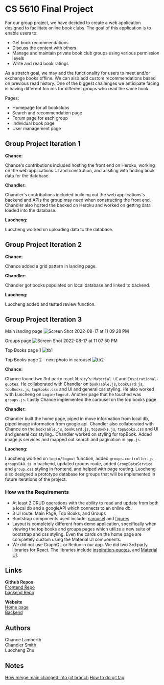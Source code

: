 
# CS 5610 Final Project

For our group project, we have decided to create a web application designed to facilitate online book clubs. The goal of this application is to enable users to:
- Get book recommendations
- Discuss the content with others
- Manage and maintain private book club groups using various permission levels
- Write and read book ratings

As a stretch goal, we may add the functionality for users to meet and/or exchange books offline. We can also add custom recommendations based on previous read history. One of the biggest challenges we anticipate facing is having different forums for different groups who read the same book.


Pages:
- Homepage for all bookclubs
- Search and recommendation page
- Forum page for each group
- Individual book page
- User management page

## Group Project Iteration 1
**Chance:**

Chance's contributions included hosting the front end on Heroku, working on
the web applications UI and constrution, and assiting with finding book data for
the database. 

**Chandler:**

Chandler's contributions included building out the web applications's backend and APIs the group may need when constructing the front end. Chandler also hosted the backed on Heroku and worked on getting data loaded into the database.

**Luocheng:**

Luocheng worked on uploading data to the database.

## Group Project Iteration 2
**Chance:**

Chance added a grid pattern in landing page.

**Chandler:**

Chandler got books populated on local database and linked to backend.

**Luocheng:**

Luocheng added and tested review function.



## Group Project Iteration 3
Main landing page
![Screen Shot 2022-08-17 at 11 09 28 PM](https://media.github.ccs.neu.edu/user/8362/files/b89fa3fe-fca7-40c7-9a05-ef8540340aee)

Groups page
![Screen Shot 2022-08-17 at 11 07 50 PM](https://media.github.ccs.neu.edu/user/8362/files/216b9573-45ea-4fe1-943a-31a9ef19e9ab)

Top Books page 1
![tb1](https://media.github.ccs.neu.edu/user/8362/files/899443ec-0a52-4f81-bc19-7aa1525ddf76)

Top Books page 2 - next photo in carousel
![tb2](https://media.github.ccs.neu.edu/user/8362/files/38a871eb-279b-4a37-837c-d07d5fe0ab58)

**Chance:** 

Chance found two 3rd party react library's: `Material UI` and `Inspirational-quotes`. He collaborated with Chandler on `bookTable.js`, `bookCard.js`, `topBooks.js`, `topBooks.css` and UI and general css styling. 
He also worked with Luocheng on `Login/logout`. Another page that he touched was `groups.js`. Lastly Chance implemented the carousel on the top books page. 

**Chandler:** 

Chandler built the home page, piped in move information from local db, piped image information from google api. Chandler also collaborated 
with Chance on the `bookTable.js`, `bookCard.js`, `topBooks.js`, `topBooks.css` and UI and general css styling.. Chandler worked on styling for topBook. Added image.js services and mapped out search and
pagination in `app.js`.  


**Luocheng:** 

Luocheng worked on `login/logout` function, added `groups.controller.js`, `groupsDAO.js` in backend, updated groups route, added `GroupDataService` and `group.css` styling in frontend, and helped with page routing.
Luocheng also designed a prototype database for groups that will be implemented in future iterations of the project. 


### How we the Requirements
- At least 2 CRUD operations with the ability to read and update from both a local db and a googleAPI which connects to an online db.
- 3 UI route: Main Page, Top Books, and Groups
- Bootstrap components used include: [carousel](https://react-bootstrap.github.io/components/carousel/) and [figures](https://react-bootstrap.github.io/components/figures/)
- Layout is completely different from demo application, specifically when viewing the top books and groups pages which utilize a new suite of bootstrap and css styling. Even the cards on the home page are completely custom using the Material UI components.
- We did not use GraphQL or Redux in our app. We did two 3rd party libraries for React. The libraries include [inspiration-quotes](https://vinitshahdeo.github.io/inspirational-quotes/), and [Material UI](https://mui.com/material-ui/getting-started/overview/).

## Links
**Github Repos**\
[Frontend Repo](https://github.ccs.neu.edu/NEU-CS5610-SU22/book-club-frontend)\
[backend Repo](https://github.ccs.neu.edu/NEU-CS5610-SU22/book-club-backend)

**Website**\
[Home page](https://cs5610-webdev-final.herokuapp.com)\
[Backend](https://book-club-backend-tour.herokuapp.com/)


## Authors
Chance Lamberth\
Chandler Smith\
Luocheng Zhu


## Notes
[How merge main changed into git branch](https://stackoverflow.com/questions/20101994/how-to-git-pull-from-master-into-the-development-branch)
[How to do git tag](https://stackoverflow.com/questions/37594459/fatal-failed-to-resolve-head-as-a-valid-ref#comment99121098_37850950)
